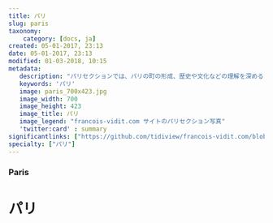 ```yaml
---
title: パリ
slug: paris
taxonomy:
    category: [docs, ja]
created: 05-01-2017, 23:13
date: 05-01-2017, 23:13
modified: 01-03-2018, 10:15
metadata:
   description: "パリセクションでは、パリの町の形成、歴史や文化などの理解を深める目的に資料を提供しています。例えば、17世紀ヴァンドーム（Place Vendôme）の元々の様子を示す資料。"
   keywords: 'パリ'
   image: paris_700x423.jpg
   image_width: 700
   image_height: 423
   image_title: パリ
   image_legend: "francois-vidit.com サイトのパリセクション写真"
   'twitter:card' : summary
significantlinks: ["https://github.com/tidiview/francois-vidit.com/blob/develop/user/sites/docs/pages/01.home/01.paris/chapter.ja.md"]
specialty: ["パリ"]
---
```

### Paris

# パリ